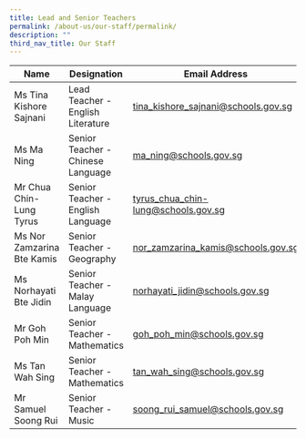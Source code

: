 ```yaml
---
title: Lead and Senior Teachers
permalink: /about-us/our-staff/permalink/
description: ""
third_nav_title: Our Staff
---
```

| Name | Designation | Email Address |
| -------- | -------- | -------- |
| Ms Tina Kishore Sajnani | Lead Teacher - English Literature | tina_kishore_sajnani@schools.gov.sg |  |
| Ms Ma Ning | Senior Teacher - Chinese Language | ma_ning@schools.gov.sg |
| Mr Chua Chin-Lung Tyrus | Senior Teacher - English Language | tyrus_chua_chin-lung@schools.gov.sg |
| Ms Nor Zamzarina Bte Kamis | Senior Teacher - Geography | nor_zamzarina_kamis@schools.gov.sg |
| Ms Norhayati Bte Jidin | Senior Teacher - Malay Language | norhayati_jidin@schools.gov.sg |
| Mr Goh Poh Min | Senior Teacher - Mathematics | goh_poh_min@schools.gov.sg 
 Ms Tan Wah Sing | Senior Teacher - Mathematics | tan_wah_sing@schools.gov.sg |
| Mr Samuel Soong Rui | Senior Teacher - Music | soong_rui_samuel@schools.gov.sg |